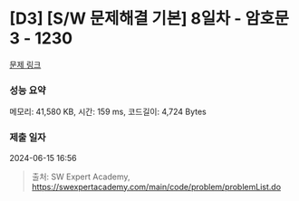 # [D3] [S/W 문제해결 기본] 8일차 - 암호문3 - 1230 

[문제 링크](https://swexpertacademy.com/main/code/problem/problemDetail.do?contestProbId=AV14zIwqAHwCFAYD) 

### 성능 요약

메모리: 41,580 KB, 시간: 159 ms, 코드길이: 4,724 Bytes

### 제출 일자

2024-06-15 16:56



> 출처: SW Expert Academy, https://swexpertacademy.com/main/code/problem/problemList.do